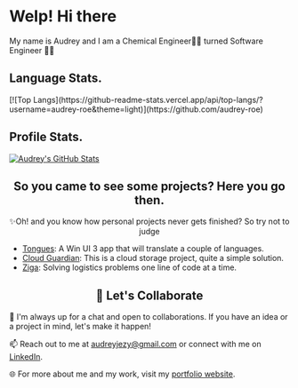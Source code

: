 <h1>Welp! Hi there</h1>
My name is Audrey and I am a Chemical Engineer👩‍🔬 turned Software Engineer 👩‍💻

<h2>Language Stats.</h2>
[![Top Langs](https://github-readme-stats.vercel.app/api/top-langs/?username=audrey-roe&theme=light)](https://github.com/audrey-roe)

<h2>Profile Stats.</h2>

<!-- ![Audrey's GitHub stats](https://github-readme-stats.vercel.app/api?username=audrey-roe&show_icons=true&theme=radical) -->
[![Audrey's GitHub Stats](https://github-readme-stats.vercel.app/api?username=audrey-roe&show_icons=true&title_color=fff&icon_color=79ff97&text_color=9f9f9f&bg_color=151515)](https://github.com/audrey-roe)

<h2 align="center">So you came to see some projects? Here you go then.</h2>

<p align="center">
  ✨Oh! and you know how personal projects never gets finished? So try not to judge
</p>

- [Tongues](https://github.com/audrey-roe/Tongue): A Win UI 3 app that will translate a couple of languages.
- [Cloud Guardian](https://github.com/audrey-roe/cloud-test): This is a cloud storage project, quite a simple solution.
- [Ziga](https://github.com/audrey-roe/ziga-mobile/tree/master): Solving logistics problems one line of code at a time.

<h2 align="center">🚀 Let's Collaborate</h2>

💬 I'm always up for a chat and open to collaborations. If you have an idea or a project in mind, let's make it happen!

📫 Reach out to me at audreyjezy@gmail.com or connect with me on [LinkedIn](https://www.linkedin.com/in/ogonna-ezeonyedika-7b8686175).

🌐 For more about me and my work, visit my [portfolio website](https://audrey-roe.github.io/my-portfolio/).

